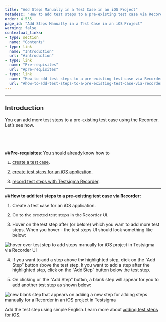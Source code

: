 ```yaml
---
title: "Add Steps Manually in a Test Case in an iOS Project"
metadesc: "How to add test steps to a pre-existing test case via Recorder, for an iOS project in Testsigma"
order: 4.535
page_id: "Add Steps Manually in a Test Case in an iOS Project"
warning: false
contextual_links:
- type: section
  name: "Contents"
- type: link
  name: "Introduction"
  url: "#introduction"  
- type: link
  name: "Pre-requisites"
  url: "#pre-requisites"
- type: link
  name: "How to add test steps to a pre-existing test case via Recorder"
  url: "#how-to-add-test-steps-to-a-pre-existing-test-case-via-recorder"
---
```


---
## **Introduction**
You can add more test steps to a pre-existing test case using the Recorder. Let’s see how. 

&emsp;
---
##**Pre-requisites:**
You should already know how to

1. [create a test case](https://testsigma.com/docs/test-cases/manage/add-edit-delete/).

2. [create test steps for an iOS application](https://testsigma.com/docs/test-cases/step-types/overview/).

3. [record test steps with Testsigma Recorder](https://testsigma.com/docs/test-cases/create-steps-recorder/ios-apps/overview/).
---
##**How to add test steps to a pre-existing test case via Recorder:**
1. Create a test case for an iOS application.

2. Go to the created test steps in the Recorder UI.

3. Hover on the test step after (or before) which you want to add more test steps. When you hover - the test steps UI should look something like below:


![hover over test step to add steps manually for iOS project in Testsigma via Recorder UI](https://docs.testsigma.com/images/add-steps-manually/hover-test-step-add-steps-manually-mobile-inspector-ios-testsigma.png)


4. If you want to add a step above the highlighted step, click on the “Add Step” button above the test step. If you want to add a step after the highlighted step, click on the “Add Step” button below the test step.

5. On clicking on the “Add Step” button, a blank step will appear for you to add another test step as shown below:

![new blank step that appears on adding a new step for adding steps manually for a Recorder in an iOS project in Testsigma](https://docs.testsigma.com/images/add-steps-manually/new-blank-step-add-steps-manually-mobile-inspector-ios-testsigma.png)

Add the test step using simple English. Learn more about [adding test steps for iOS](https://testsigma.com/docs/test-cases/step-types/overview/).